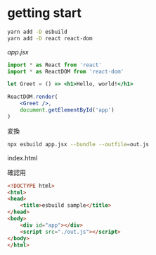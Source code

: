 # getting start

```bash
yarn add -D esbuild
yarn add -D react react-dom
```

*app.jsx*

```jsx
import * as React from 'react'
import * as ReactDOM from 'react-dom'

let Greet = () => <h1>Hello, world!</h1>

ReactDOM.render(
    <Greet />,
    document.getElementById('app')
)
```

変換

```bash
npx esbuild app.jsx --bundle --outfile=out.js
```

index.html

確認用

```html
<!DOCTYPE html>
<html>
<head>
    <title>esbuild sample</title>
</head>
<body>
    <div id="app"></div>
    <script src="./out.js"></script>
</body>
</html>
```
